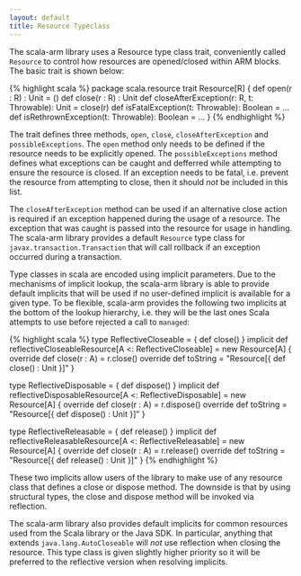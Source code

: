 ```yaml
---
layout: default
title: Resource Typeclass
---
```

The scala-arm library uses a Resource type class trait, conveniently called `Resource` to control how resources are opened/closed within ARM blocks.   The basic trait is shown below:


{% highlight scala %}
package scala.resource
trait Resource[R] {
  def open(r : R) : Unit = ()
  def close(r : R) : Unit
  def closeAfterException(r: R, t: Throwable): Unit = close(r)
  def isFatalException(t: Throwable): Boolean = ...
  def isRethrownException(t: Throwable): Boolean = ...
}
{% endhighlight %}

The trait defines three methods, `open`, `close`, `closeAfterException` and `possibleExceptions`.  The `open` method only needs to be defined if the resource needs to be explicitly opened.   The `possibleExceptions` method defines what exceptions can be caught and defferred while attempting to ensure the resource is closed.   If an exception needs to be fatal, i.e. prevent the resource from attempting to close, then it should *not* be included in this list.

The `closeAfterException` method can be used if an alternative close action is required if an exception happened during the usage of a resource.  The exception that was caught is passed into the resource for usage in handling.  The scala-arm library provides a default `Resource` type class for `javax.transaction.Transaction` that will call rollback if an exception occurred during a transaction.

Type classes in scala are encoded using implicit parameters.   Due to the mechanisms of implicit lookup, the scala-arm library is able to provide default implicits that will be used if no user-defined implicit is available for a given type.   To be flexible, scala-arm provides the following two implicits at the bottom of the lookup hierarchy, i.e. they will be the last ones Scala attempts to use before rejected a call to `managed`:

{% highlight scala %}
  type ReflectiveCloseable = { def close() }
  implicit def reflectiveCloseableResource[A <: ReflectiveCloseable] = new Resource[A] {
    override def close(r : A) = r.close()
    override def toString = "Resource[{ def close() : Unit }]"
  }

  type ReflectiveDisposable = { def dispose() }
  implicit def reflectiveDisposableResource[A <: ReflectiveDisposable] = new Resource[A] {
    override def close(r : A) = r.dispose()
    override def toString = "Resource[{ def dispose() : Unit }]"
  }

  type ReflectiveReleasable = { def release() }
  implicit def reflectiveReleasableResource[A <: ReflectiveReleasable] = new Resource[A] {
    override def close(r : A) = r.release()
    override def toString = "Resource[{ def release() : Unit }]"
  }
{% endhighlight %}

These two implicits allow users of the library to make use of any resource class that defines a close or dispose method.  The downside is that by using structural types, the close and dispose method will be invoked via reflection.

The scala-arm library also provides default implicits for common resources used from the Scala library or the Java SDK.  In particular, anything that extends `java.lang.AutoCloseable` will *not* use reflection when closing the resource.  This type class is given slightly higher priority so it will be preferred to the reflective version when resolving implicits.
